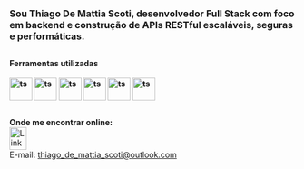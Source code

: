 <h3>Sou Thiago De Mattia Scoti, desenvolvedor Full Stack com foco em backend e construção de APIs RESTful escaláveis, seguras e performáticas.</h3>

##

<h4>Ferramentas utilizadas

<div style="display: inline_block"><br>
<img align="center" alt="ts" heigth="30" width="40" src="https://cdn.jsdelivr.net/gh/devicons/devicon@latest/icons/typescript/typescript-plain.svg" />
<img align="center" alt="ts" heigth="30" width="40" src="https://cdn.jsdelivr.net/gh/devicons/devicon@latest/icons/nodejs/nodejs-plain-wordmark.svg" />
<img align="center" alt="ts" heigth="30" width="40" src="https://cdn.jsdelivr.net/gh/devicons/devicon@latest/icons/react/react-original.svg" />
<img align="center" alt="ts" heigth="30" width="40" src="https://cdn.jsdelivr.net/gh/devicons/devicon@latest/icons/postgresql/postgresql-plain.svg" />
<img align="center" alt="ts" heigth="30" width="40" src="https://cdn.jsdelivr.net/gh/devicons/devicon@latest/icons/insomnia/insomnia-plain.svg" />
<img align="center" alt="ts" heigth="30" width="40" src="https://cdn.jsdelivr.net/gh/devicons/devicon@latest/icons/github/github-original.svg" />
</div>

</h4>

##

**Onde me encontrar online:**
<br>
<a href="https://www.linkedin.com/in/thiagoscoti">
  <img src="https://cdn.jsdelivr.net/gh/devicons/devicon@latest/icons/linkedin/linkedin-original.svg" alt="LinkedIn Profile" width="30" height="40">
</a>
<br>
E-mail: thiago_de_mattia_scoti@outlook.com
